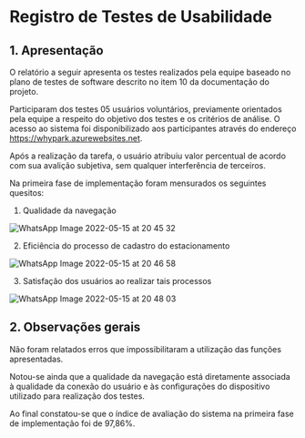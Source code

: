 # Registro de Testes de Usabilidade

## 1. Apresentação 

O relatório a seguir apresenta os testes realizados pela equipe baseado no plano de testes de software descrito no item 10 da documentação do projeto.

Participaram dos testes 05 usuários voluntários, previamente orientados pela equipe a respeito do objetivo dos testes e os critérios de análise.
O acesso ao sistema foi disponibilizado aos participantes através do endereço https://whypark.azurewebsites.net. 

Após a realização da tarefa, o usuário atribuiu valor percentual de acordo com sua avalição subjetiva, sem qualquer interferência de terceiros. 

Na primeira fase de implementação foram mensurados os seguintes quesitos:

1. Qualidade da navegação

![WhatsApp Image 2022-05-15 at 20 45 32](https://user-images.githubusercontent.com/83430126/168499512-c401066f-25bb-4b5b-91fb-fe1843aa8e00.jpeg)


2. Eficiência do processo de cadastro do estacionamento

![WhatsApp Image 2022-05-15 at 20 46 58](https://user-images.githubusercontent.com/83430126/168499557-e24a559b-58f5-4b15-bd09-8fbeb521c569.jpeg)


3. Satisfação dos usuários ao realizar tais processos

![WhatsApp Image 2022-05-15 at 20 48 03](https://user-images.githubusercontent.com/83430126/168499602-de4bee1d-73dd-4463-840e-d55ff7cbba29.jpeg)


## 2. Observações gerais

Não foram relatados erros que impossibilitaram a utilização das funções apresentadas. 

Notou-se ainda que a qualidade da navegação está diretamente associada à qualidade da conexão do usuário e às configurações do dispositivo utilizado para realização dos testes. 

Ao final constatou-se que o índice de avaliação do sistema na primeira fase de implementação foi de 97,86%. 
